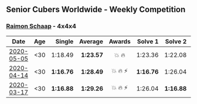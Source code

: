 ## Senior Cubers Worldwide - Weekly Competition
### [Raimon Schaap](../raimon_schaap.md) - 4x4x4

| Date | Age | Single | Average | Awards | Solve 1 | Solve 2 | Solve 3 | Solve 4 | Solve 5 | Video |
| :--: | :--: | --: | --: | :--: | --: | --: | --: | --: | --: | :-- |
| [2020-05-05](../../results/444/2020-05-05.md) | <30 | 1:18.49 | **1:23.57** | 💥 🔥 | 1:23.36 | 1:22.08 | 1:25.27 | 1:18.49 | 1:55.66 | [Link](https://www.facebook.com/events/557526585195168/permalink/557561768524983/) |
| [2020-04-14](../../results/444/2020-04-14.md) | <30 | **1:16.76** | **1:28.49** | 💥 🔥 ⚡ | **1:16.76** | 1:26.04 | 1:28.26 | 1:31.16 | 1:36.31 | [Link](https://www.facebook.com/events/1400953806773430/permalink/1405207589681385/) |
| [2020-03-17](../../results/444/2020-03-17.md) | <30 | **1:16.88** | **1:29.26** | 💥 🔥 ⚡ | 1:26.04 | **1:16.88** | 1:24.26 | 1:37.49 | 1:41.19 | [Link](https://www.facebook.com/events/211732526904866/permalink/214079323336853/) |


<!-- Global site tag (gtag.js) - Google Analytics -->
<script async src="https://www.googletagmanager.com/gtag/js?id=UA-86348435-3"></script>
<script>window.dataLayer = window.dataLayer || []; function gtag() {dataLayer.push(arguments);} gtag('js', new Date()); gtag('config', 'UA-86348435-3');</script>
